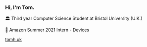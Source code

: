 ### Hi, I'm Tom.

🏛 Third year Computer Science Student at Bristol University (U.K.)

🚀 Amazon Summer 2021 Intern - Devices

[tomh.uk](https://tomh.uk)
